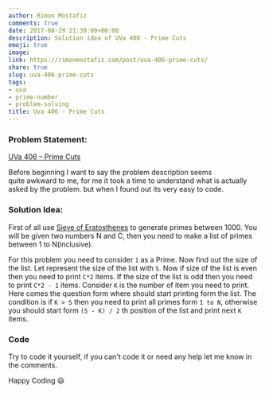 ```yaml
---
author: Rimon Mostafiz
comments: true
date: 2017-08-29 21:39:00+00:00
description: Solution idea of UVa 406 - Prime Cuts
emoji: true
image:
link: https://rimonmostafiz.com/post/uva-406-prime-cuts/
share: true
slug: uva-406-prime-cuts
tags:
- uva
- prime-number
- problem-solving
title: Uva 406 - Prime Cuts
---
```

### Problem Statement:
[UVa 406 – Prime Cuts](http://uva.onlinejudge.org/external/4/406.html)

Before beginning I want to say the problem description seems quite awkward to me, for me it took a time to understand what is actually asked by the problem. but when I found out its very easy to code.

### Solution Idea:
First of all use [Sieve of Eratosthenes](http://rimonmostafiz.com/posts/sieve-of-eratosthenes-memory-efficient-implementation) to generate primes between 1000. You will be given two numbers N and C, then you need to make a list of primes between 1 to N(inclusive). <br>

For this problem you need to consider `1` as a Prime. Now find out the size of the list. Let represent the size of the list with `S`. Now if size of the list is even then you need to print `C*2` items. If the size of the list is odd then you need to print `C*2 - 1` items. Consider `K` is the number of item you need to print.
Here comes the question form where should start printing form the list. The condition is if `K > S` then you need to print all primes form `1 to N`, otherwise you should start form `(S - K) / 2` th position of the list and print next `K` items.

### Code
Try to code it yourself, if you can't code it or need any help let me know in the comments.

Happy Coding :smiley:
